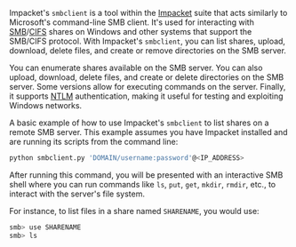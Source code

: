 Impacket's `smbclient` is a tool within the [Impacket]() suite that acts similarly to Microsoft's command-line SMB client. It's used for interacting with [SMB]()/[CIFS]() shares on Windows and other systems that support the SMB/CIFS protocol. With Impacket's `smbclient`, you can list shares, upload, download, delete files, and create or remove directories on the SMB server.

You can enumerate shares available on the SMB server. You can also upload, download, delete files, and create or delete directories on the SMB server. Some versions allow for executing commands on the server. Finally, it supports [NTLM]() authentication, making it useful for testing and exploiting Windows networks.

A basic example of how to use Impacket's `smbclient` to list shares on a remote SMB server. This example assumes you have Impacket installed and are running its scripts from the command line:

```bash
python smbclient.py 'DOMAIN/username:password'@<IP_ADDRESS>
```

After running this command, you will be presented with an interactive SMB shell where you can run commands like `ls`, `put`, `get`, `mkdir`, `rmdir`, etc., to interact with the server's file system.

For instance, to list files in a share named `SHARENAME`, you would use:

```bash
smb> use SHARENAME
smb> ls
```

